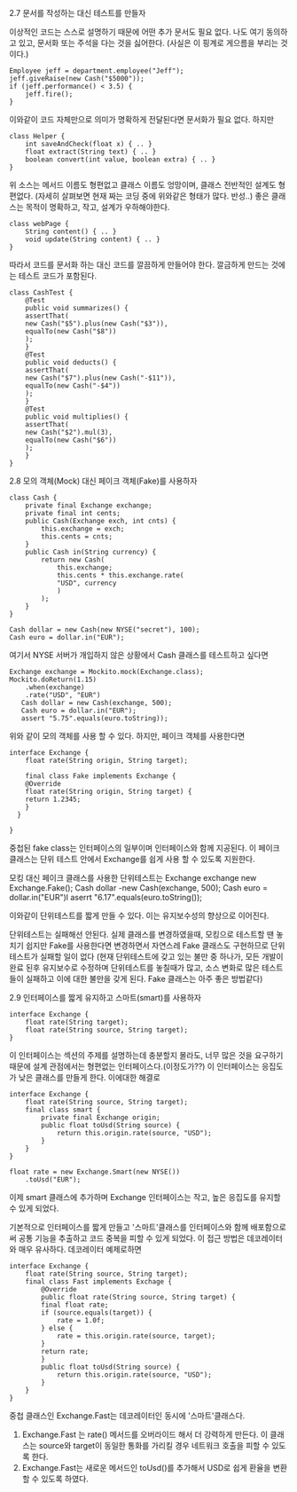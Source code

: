 2.7 문서를 작성하는 대신 테스트를 만들자

이상적인 코드는 스스로 설명하기 때문에 어떤 추가 문서도 필요 없다. 나도 여기 동의하고 있고, 문서화 또는 주석을 다는 것을 싫어한다.
(사실은 이 핑계로 게으름을 부리는 것이다.)

    Employee jeff = department.employee("Jeff");
    jeff.giveRaise(new Cash("$5000"));
    if (jeff.performance() < 3.5) {
        jeff.fire();
    }

이와같이 코드 자체만으로 의미가 명확하게 전달된다면 문서화가 필요 없다.
하지만

    class Helper {
        int saveAndCheck(float x) { .. }
        float extract(String text) { .. }
        boolean convert(int value, boolean extra) { .. }
    }

위 소스는 메서드 이름도 형편없고 클래스 이름도 엉망이며, 클래스 전반적인 설계도 형편없다.
(자세히 살펴보면 현재 짜는 코딩 중에 위와같은 형태가 많다. 반성..)
좋은 클래스는 목적이 명확하고, 작고, 설계가 우하해야한다.
    
    class webPage {
        String content() { .. }
        void update(String content) { .. }
    }

따라서 코드를 문서화 하는 대신 코드를 깔끔하게 만들어야 한다.
깔금하게 만드는 것에는 테스트 코드가 포함된다.

    class CashTest {
        @Test
        public void summarizes() {
        assertThat(
        new Cash("$5").plus(new Cash("$3")),
        equalTo(new Cash("$8"))
        );
        }
        @Test
        public void deducts() {
        assertThat(
        new Cash("$7").plus(new Cash("-$11")),
        equalTo(new Cash("-$4"))
        );
        }
        @Test
        public void multiplies() {
        assertThat(
        new Cash("$2").mul(3),
        equalTo(new Cash("$6"))
        );
        }
    }
    
2.8 모의 객체(Mock) 대신 페이크 객체(Fake)를 사용하자

    class Cash {
        private final Exchange exchange;
        private final int cents;
        public Cash(Exchange exch, int cnts) {
            this.exchange = exch;
            this.cents = cnts;
        }
        public Cash in(String currency) {
            return new Cash(
                this.exchange;
                this.cents * this.exchange.rate(
                "USD", currency
                )
            );
        }
    }
    
    Cash dollar = new Cash(new NYSE("secret"), 100);
    Cash euro = dollar.in("EUR");

여기서 NYSE 서버가 개입하지 않은 상황에서 Cash 클래스를 테스트하고 싶다면

    Exchange exchange = Mockito.mock(Exchange.class);
    Mockito.doReturn(1.15)
        .when(exchange)
        .rate("USD", "EUR")
       Cash dollar = new Cash(exchange, 500);
       Cash euro = dollar.in("EUR");
       assert "5.75".equals(euro.toString));

위와 같이 모의 객체를 사용 할 수 있다.
하지만, 페이크 객체를 사용한다면

    interface Exchange {
        float rate(String origin, String target);
    
        final class Fake implements Exchange {
        @Override
        float rate(String origin, String target) {
        return 1.2345;
        }
      }
    
    }

중첩된 fake class는 인터페이스의 일부이며 인터페이스와 함께 지공된다.
이 페이크 클래스는 단위 테스트 안에서 Exchange를 쉽게 사용 할 수 있도록 지원한다.

모킹 대신 페이크 클래스를 사용한 단위테스트는
Exchange exchange new Exchange.Fake();
Cash dollar -new Cash(exchange, 500);
Cash euro = dollar.in("EUR")l
aserrt "6.17".equals(euro.toString());

이와같이 단위테스트를 짧게 만들 수 있다. 이는 유지보수성의 향상으로 이어진다.

단위테스트는 실패해선 안된다.
실제 클래스를 변경하였을때, 모킹으로 테스트할 땐 놓치기 쉽지만
Fake를 사용한다면 변경하면서 자연스레 Fake 클래스도 구현하므로 단위테스트가 실패할 일이 없다
(현재 단위테스트에 갖고 있는 불만 중 하나가, 모든 개발이 완료 된후 유지보수로 수정하며 단위테스트를 놓칠때가 많고, 소스 변화로 많은 테스트들이
실패하고 이에 대한 불만을 갖게 된다. Fake 클래스는 아주 좋은 방법같다)
    
    
2.9 인터페이스를 짧게 유지하고 스마트(smart)를 사용하자

    interface Exchange {
        float rate(String target);
        float rate(String source, String target);
    }

이 인터페이스는 섹션의 주제를 설명하는데 충분할지 몰라도, 너무 많은 것을 요구하기 때문에 설계 관점에서는 형편없는 인터페이스다.(이정도가??)
이 인터페이스는 응집도가 낮은 클래스를 만들게 한다.
이에대한 해결로

    interface Exchange {
        float rate(String source, String target);
        final class smart {
            private final Exchange origin;
            public float toUsd(String source) {
                return this.origin.rate(source, "USD");
            }
        }
    }

    float rate = new Exchange.Smart(new NYSE())
        .toUsd("EUR");


이제 smart 클래스에 추가하며 Exchange 인터페이스는 작고, 높은 응집도를 유지할 수 있게 되었다.

기본적으로 인터페이스를 짧게 만들고 '스마트'클래스를 인터페이스와 함께 배포함으로써 공통 기능을 추출하고 코드 중복을 피할 수 있게 되었다.
이 접근 방법은 데코레이터와 매우 유사하다.
데코레이터 예제로하면

    interface Exchange {
        float rate(String source, String target);
        final class Fast implements Exchage {
            @Override
            public float rate(String source, String target) {
            final float rate;
            if (source.equals(target)) {
                rate = 1.0f;
            } else {
                rate = this.origin.rate(source, target);
            }
            return rate;
            }
            public float toUsd(String source) {
                return this.origin.rate(source, "USD");
            }
        }
    }

중첩 클래스인 Exchange.Fast는 데코레이터인 동시에 '스마트'클래스다.
1. Exchange.Fast 는 rate() 메서드를 오버라이드 해서 더 강력하게 만든다.
이 클래스는 source와 target이 동일한 통화를 가리킬 경우 네트워크 호출을 피할 수 있도록 한다.
2. Exchange.Fast는 새로운 메서드인 toUsd()를 추가해서 USD로 쉽게 환율을 변환할 수 있도록 하였다.
    